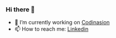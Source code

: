 ### Hi there 👋
- 🔭 I’m currently working on [Codinasion](https://github.com/codinasion)
- 📫 How to reach me: [Linkedin]([sp.arkoudelis@gmail.com](https://www.linkedin.com/in/spiros-arkoudelis/))

<!--
**SpirosArk/SpirosArk** is a ✨ _special_ ✨ repository because its `README.md` (this file) appears on your GitHub profile.

Here are some ideas to get you started:

- 🔭 I’m currently working on ...
- 🌱 I’m currently learning ...
- 👯 I’m looking to collaborate on ...
- 🤔 I’m looking for help with ...
- 💬 Ask me about ...
- 📫 How to reach me: ...
- 😄 Pronouns: ...
- ⚡ Fun fact: ...
-->
